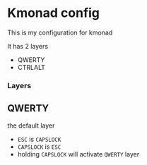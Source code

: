 # Kmonad config

This is my configuration for kmonad

It has 2 layers
 - QWERTY
 - CTRLALT
 
### Layers
## QWERTY
the default layer
 - `ESC` is `CAPSLOCK`
 - `CAPSLOCK` is `ESC`
 - holding `CAPSLOCK` will activate `QWERTY` layer
